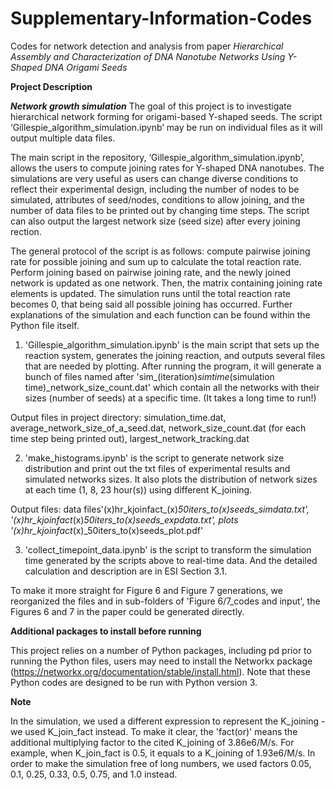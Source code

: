 # Supplementary-Information-Codes
Codes for network detection and analysis from paper _Hierarchical Assembly and Characterization of DNA Nanotube Networks Using Y-Shaped DNA Origami Seeds_

**Project Description**

***Network growth simulation***
The goal of this project is to investigate hierarchical network forming for origami-based Y-shaped seeds. The script ‘Gillespie_algorithm_simulation.ipynb’ may be run on individual files as it will output multiple data files. 

The main script in the repository, ‘Gillespie_algorithm_simulation.ipynb’, allows the users to compute joining rates for Y-shaped DNA nanotubes. The simulations are very useful as users can change diverse conditions to reflect their experimental design, including the number of nodes to be simulated, attributes of seed/nodes, conditions to allow joining, and the number of data files to be printed out by changing time steps. The script can also output the largest network size (seed size) after every joining rection. 

The general protocol of the script is as follows: compute pairwise joining rate for possible joining and sum up to calculate the total reaction rate. Perform joining based on pairwise joining rate, and the newly joined network is updated as one network. Then, the matrix containing joining rate elements is updated. The simulation runs until the total reaction rate becomes 0, that being said all possible joining has occurred. Further explanations of the simulation and each function can be found within the Python file itself.

1. 'Gillespie_algorithm_simulation.ipynb' is the main script that sets up the reaction system, generates the joining reaction, and outputs several files that are needed by plotting. After running the program, it will generate a bunch of files named after 'sim_(iteration)_simtime_(simulation time)_network_size_count.dat' which contain all the networks with their sizes (number of seeds) at a specific time. (It takes a long time to run!)

Output files in project directory: simulation_time.dat, average_network_size_of_a_seed.dat, network_size_count.dat (for each time step being printed out), largest_network_tracking.dat

2. 'make_histograms.ipynb' is the script to generate network size distribution and print out the txt files of experimental results and simulated networks sizes. It also plots the distribution of network sizes at each time (1, 8, 23 hour(s)) using different K_joining.

Output files: data files'(x)hr_kjoinfact_(x)_50iters_to(x)seeds_simdata.txt', '(x)hr_kjoinfact_(x)_50iters_to(x)seeds_expdata.txt', plots '(x)hr_kjoinfact_(x)_50iters_to(x)seeds_plot.pdf'

3. 'collect_timepoint_data.ipynb' is the script to transform the simulation time generated by the scripts above to real-time data. And the detailed calculation and description are in ESI Section 3.1.

To make it more straight for Figure 6 and Figure 7 generations, we reorganized the files and in sub-folders of 'Figure 6/7_codes and input', the Figures 6 and 7 in the paper could be generated directly.



**Additional packages to install before running**

This project relies on a number of Python packages, including pd prior to running the Python files, users may need to install the Networkx package (https://networkx.org/documentation/stable/install.html). Note that these Python codes are designed to be run with Python version 3.

**Note**

In the simulation, we used a different expression to represent the K_joining - we used K_join_fact instead. To make it clear, the 'fact(or)' means the additional multiplying factor to the cited K_joining of 3.86e6/M/s. For example, when K_join_fact is 0.5, it equals to a K_joining of 1.93e6/M/s. In order to make the simulation free of long numbers, we used factors 0.05, 0.1, 0.25, 0.33, 0.5, 0.75, and 1.0 instead.
